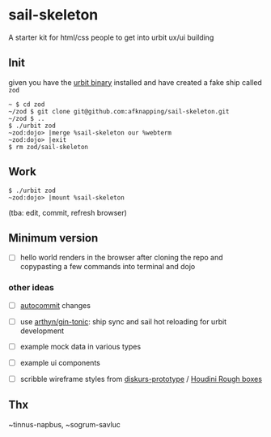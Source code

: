 # sail-skeleton

A starter kit for html/css people to get into urbit ux/ui building

## Init

given you have the [urbit binary]() installed and have created a fake ship called `zod`

```
~ $ cd zod
~/zod $ git clone git@github.com:afknapping/sail-skeleton.git 
~/zod $ ..
$ ./urbit zod
~zod:dojo> |merge %sail-skeleton our %webterm
~zod:dojo> |exit
$ rm zod/sail-skeleton
```

## Work

```
$ ./urbit zod
~zod:dojo> |mount %sail-skeleton
```
(tba: edit, commit, refresh browser)


## Minimum version

- [ ] hello world renders in the browser after cloning the repo and copypasting a few commands into terminal and dojo

### other ideas

- [ ] [autocommit](https://operators.urbit.org/manual/os/dojo-tools#autocommit) changes
- [ ] use [arthyn/gin-tonic](https://github.com/arthyn/gin-tonic): ship sync and sail hot reloading for urbit development
- [ ] example mock data in various types
- [ ] example ui components
- [ ] scribble wireframe styles from [diskurs-prototype](https://github.com/afknapping/diskurs-prototype/blob/main/src/_sac1-tools.sass#L33-L56) / [Houdini Rough boxes](https://css-houdini.rocks/rough-boxes/)


## Thx

~tinnus-napbus, ~sogrum-savluc

